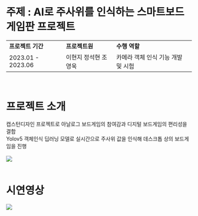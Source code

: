 #  주제 : AI로 주사위를 인식하는 스마트보드게임판 프로젝트

<table width=80%>
  <tr><td ><b>프로젝트 기간</b></td><td><b>프로젝트원</b></td><td><b>수행 역할</b></td>
  </tr>
  <tr><td>2023.01 - 2023.06</td><td>이현지 정석현 조영욱</td><td>카메라 객체 인식 기능 개발 및 시험</td>
  </tr>
</table>
<br/>

# 프로젝트 소개
캡스턴디자인 프로젝트로 아날로그 보드게임의 참여감과 디지털 보드게임의 편리성을 결합<br>
Yolov5 객체인식 딥러닝 모델로 실시간으로 주사위 값을 인식해 데스크톱 상의 보드게임을 진행 <br><br>
<img src="https://github.com/user-attachments/assets/a2d034c6-f529-413b-9133-69bed681ff65"> <br><br>


# 시연영상
<img src="https://github.com/user-attachments/assets/df14d8fb-b6b7-4d5f-bda7-81857975d8c6">

